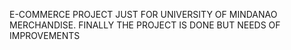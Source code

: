 E-COMMERCE PROJECT JUST FOR UNIVERSITY OF MINDANAO MERCHANDISE.
FINALLY THE PROJECT IS DONE BUT NEEDS OF IMPROVEMENTS
